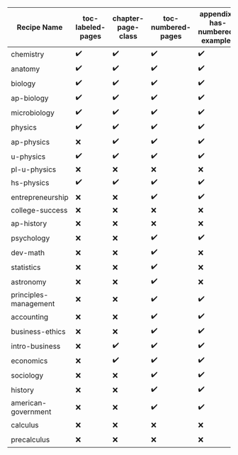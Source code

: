 | Recipe Name | toc-labeled-pages | chapter-page-class | toc-numbered-pages | appendix-has-numbered-examples | increment-section-counter-for-lo | trash-abstract-in-preface | EOCsection-links | titles-in-examples | module-titled-notes | custom-lists | groupChapOutlineIntroContent | tagSplash | toc-title-word | give-composites-ids | use-title-nodes | goodbye-warnings | toc-eoc-composite-chapter | table-move-fake-title | several-composite-chapters | subtitled-examples | exercise-first-element |
| --- | --- | --- | --- | --- | --- | --- | --- | --- | --- | --- | --- | --- | --- | --- | --- | --- | --- | --- | --- | --- | --- |
| chemistry | :heavy_check_mark: | :heavy_check_mark: | :heavy_check_mark: | :heavy_check_mark: | :heavy_check_mark: | :heavy_check_mark: | :heavy_check_mark: | :heavy_check_mark: | :heavy_check_mark: | :heavy_check_mark: | :heavy_check_mark: | :heavy_check_mark: | :heavy_check_mark: | :heavy_check_mark: | :heavy_check_mark: | :x: | :x: | :heavy_check_mark: | :x: | :x: | :heavy_check_mark: |
| anatomy | :heavy_check_mark: | :heavy_check_mark: | :heavy_check_mark: | :heavy_check_mark: | :heavy_check_mark: | :heavy_check_mark: | :heavy_check_mark: | :heavy_check_mark: | :heavy_check_mark: | :heavy_check_mark: | :heavy_check_mark: | :heavy_check_mark: | :heavy_check_mark: | :heavy_check_mark: | :heavy_check_mark: | :heavy_check_mark: | :x: | :heavy_check_mark: | :x: | :x: | :x: |
| biology | :heavy_check_mark: | :heavy_check_mark: | :heavy_check_mark: | :heavy_check_mark: | :heavy_check_mark: | :heavy_check_mark: | :heavy_check_mark: | :heavy_check_mark: | :heavy_check_mark: | :heavy_check_mark: | :heavy_check_mark: | :heavy_check_mark: | :heavy_check_mark: | :heavy_check_mark: | :heavy_check_mark: | :heavy_check_mark: | :x: | :heavy_check_mark: | :x: | :heavy_check_mark: | :heavy_check_mark: |
| ap-biology | :heavy_check_mark: | :heavy_check_mark: | :heavy_check_mark: | :heavy_check_mark: | :heavy_check_mark: | :heavy_check_mark: | :heavy_check_mark: | :heavy_check_mark: | :heavy_check_mark: | :heavy_check_mark: | :heavy_check_mark: | :heavy_check_mark: | :heavy_check_mark: | :heavy_check_mark: | :heavy_check_mark: | :heavy_check_mark: | :x: | :x: | :x: | :heavy_check_mark: | :heavy_check_mark: |
| microbiology | :heavy_check_mark: | :heavy_check_mark: | :heavy_check_mark: | :heavy_check_mark: | :heavy_check_mark: | :heavy_check_mark: | :heavy_check_mark: | :heavy_check_mark: | :heavy_check_mark: | :heavy_check_mark: | :heavy_check_mark: | :heavy_check_mark: | :heavy_check_mark: | :heavy_check_mark: | :heavy_check_mark: | :x: | :heavy_check_mark: | :x: | :x: | :x: | :x: |
| physics | :heavy_check_mark: | :heavy_check_mark: | :heavy_check_mark: | :heavy_check_mark: | :heavy_check_mark: | :heavy_check_mark: | :heavy_check_mark: | :heavy_check_mark: | :heavy_check_mark: | :heavy_check_mark: | :heavy_check_mark: | :heavy_check_mark: | :heavy_check_mark: | :heavy_check_mark: | :heavy_check_mark: | :heavy_check_mark: | :x: | :heavy_check_mark: | :x: | :heavy_check_mark: | :heavy_check_mark: |
| ap-physics | :x: | :heavy_check_mark: | :heavy_check_mark: | :heavy_check_mark: | :heavy_check_mark: | :heavy_check_mark: | :heavy_check_mark: | :x: | :x: | :heavy_check_mark: | :x: | :x: | :x: | :heavy_check_mark: | :x: | :x: | :x: | :x: | :x: | :heavy_check_mark: | :x: |
| u-physics | :heavy_check_mark: | :heavy_check_mark: | :heavy_check_mark: | :heavy_check_mark: | :heavy_check_mark: | :heavy_check_mark: | :heavy_check_mark: | :heavy_check_mark: | :heavy_check_mark: | :heavy_check_mark: | :heavy_check_mark: | :heavy_check_mark: | :heavy_check_mark: | :heavy_check_mark: | :heavy_check_mark: | :heavy_check_mark: | :heavy_check_mark: | :heavy_check_mark: | :heavy_check_mark: | :heavy_check_mark: | :x: |
| pl-u-physics | :x: | :x: | :x: | :x: | :x: | :x: | :x: | :x: | :x: | :x: | :x: | :x: | :x: | :x: | :x: | :x: | :x: | :x: | :x: | :x: | :x: |
| hs-physics | :heavy_check_mark: | :heavy_check_mark: | :heavy_check_mark: | :heavy_check_mark: | :heavy_check_mark: | :heavy_check_mark: | :heavy_check_mark: | :heavy_check_mark: | :heavy_check_mark: | :heavy_check_mark: | :heavy_check_mark: | :heavy_check_mark: | :heavy_check_mark: | :heavy_check_mark: | :heavy_check_mark: | :heavy_check_mark: | :heavy_check_mark: | :heavy_check_mark: | :heavy_check_mark: | :heavy_check_mark: | :heavy_check_mark: |
| entrepreneurship | :x: | :x: | :heavy_check_mark: | :heavy_check_mark: | :heavy_check_mark: | :heavy_check_mark: | :x: | :x: | :x: | :heavy_check_mark: | :x: | :x: | :x: | :x: | :x: | :x: | :x: | :x: | :x: | :x: | :x: |
| college-success | :x: | :x: | :x: | :x: | :x: | :x: | :x: | :x: | :x: | :x: | :x: | :x: | :x: | :x: | :x: | :x: | :x: | :x: | :x: | :x: | :x: |
| ap-history | :x: | :x: | :x: | :x: | :x: | :x: | :x: | :x: | :x: | :x: | :x: | :x: | :x: | :x: | :heavy_check_mark: | :heavy_check_mark: | :x: | :x: | :x: | :x: | :x: |
| psychology | :x: | :x: | :heavy_check_mark: | :heavy_check_mark: | :x: | :x: | :x: | :x: | :x: | :heavy_check_mark: | :x: | :x: | :x: | :x: | :x: | :x: | :x: | :x: | :x: | :x: | :x: |
| dev-math | :x: | :x: | :heavy_check_mark: | :x: | :x: | :x: | :x: | :x: | :x: | :x: | :x: | :x: | :x: | :x: | :x: | :x: | :x: | :x: | :x: | :x: | :x: |
| statistics | :x: | :x: | :heavy_check_mark: | :x: | :x: | :x: | :x: | :x: | :x: | :heavy_check_mark: | :x: | :x: | :x: | :x: | :x: | :x: | :x: | :x: | :x: | :x: | :x: |
| astronomy | :x: | :x: | :heavy_check_mark: | :x: | :x: | :x: | :x: | :x: | :x: | :heavy_check_mark: | :x: | :x: | :x: | :x: | :x: | :x: | :x: | :x: | :x: | :x: | :x: |
| principles-management | :x: | :x: | :heavy_check_mark: | :heavy_check_mark: | :x: | :x: | :x: | :x: | :x: | :heavy_check_mark: | :x: | :x: | :x: | :x: | :x: | :x: | :x: | :x: | :x: | :x: | :x: |
| accounting | :x: | :x: | :heavy_check_mark: | :heavy_check_mark: | :heavy_check_mark: | :x: | :x: | :x: | :x: | :heavy_check_mark: | :x: | :x: | :x: | :x: | :x: | :x: | :x: | :x: | :x: | :x: | :x: |
| business-ethics | :x: | :x: | :heavy_check_mark: | :heavy_check_mark: | :heavy_check_mark: | :heavy_check_mark: | :x: | :x: | :x: | :heavy_check_mark: | :x: | :x: | :x: | :x: | :x: | :x: | :x: | :x: | :x: | :x: | :x: |
| intro-business | :x: | :heavy_check_mark: | :heavy_check_mark: | :heavy_check_mark: | :heavy_check_mark: | :heavy_check_mark: | :x: | :x: | :x: | :heavy_check_mark: | :x: | :x: | :x: | :x: | :x: | :x: | :x: | :x: | :x: | :x: | :x: |
| economics | :x: | :heavy_check_mark: | :heavy_check_mark: | :heavy_check_mark: | :heavy_check_mark: | :heavy_check_mark: | :heavy_check_mark: | :x: | :x: | :heavy_check_mark: | :x: | :x: | :x: | :x: | :x: | :x: | :x: | :x: | :x: | :x: | :x: |
| sociology | :x: | :x: | :heavy_check_mark: | :heavy_check_mark: | :x: | :x: | :x: | :x: | :x: | :heavy_check_mark: | :x: | :x: | :x: | :x: | :x: | :x: | :x: | :x: | :x: | :x: | :x: |
| history | :x: | :x: | :heavy_check_mark: | :heavy_check_mark: | :x: | :x: | :x: | :x: | :x: | :heavy_check_mark: | :x: | :x: | :x: | :x: | :x: | :x: | :x: | :x: | :x: | :x: | :x: |
| american-government | :x: | :x: | :heavy_check_mark: | :heavy_check_mark: | :x: | :x: | :x: | :x: | :x: | :heavy_check_mark: | :x: | :x: | :x: | :x: | :x: | :x: | :x: | :x: | :x: | :x: | :x: |
| calculus | :x: | :x: | :x: | :x: | :x: | :x: | :x: | :heavy_check_mark: | :x: | :heavy_check_mark: | :x: | :x: | :x: | :x: | :x: | :x: | :x: | :x: | :x: | :x: | :x: |
| precalculus | :x: | :x: | :x: | :x: | :x: | :x: | :x: | :heavy_check_mark: | :heavy_check_mark: | :x: | :x: | :x: | :x: | :x: | :x: | :x: | :x: | :x: | :x: | :x: | :x: |
